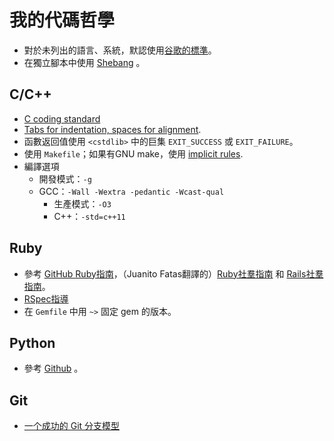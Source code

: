 # 我的代碼哲學

- 對於未列出的語言、系統，默認使用[谷歌的標準](https://github.com/google/styleguide)。
- 在獨立腳本中使用 [Shebang](http://zh.wikipedia.org/wiki/Shebang_(Unix)) 。

## C/C++

- [C coding standard](https://users.ece.cmu.edu/~eno/coding/CCodingStandard.html)
- [Tabs for indentation, spaces for alignment](http://stackoverflow.com/a/8769873).
- 函數返回值使用 `<cstdlib>` 中的巨集 `EXIT_SUCCESS` 或 `EXIT_FAILURE`。
- 使用 `Makefile`；如果有GNU make，使用
  [implicit rules](https://www.gnu.org/software/make/manual/html_node/Implicit-Rules.html).
- 編譯選項
    - 開發模式：`-g`
    - GCC：`-Wall -Wextra -pedantic -Wcast-qual`
        - 生產模式：`-O3`
        - C++：`-std=c++11`

## Ruby

- 參考 [GitHub Ruby指南](https://github.com/styleguide/ruby)，（Juanito Fatas翻譯的）[Ruby社羣指南](https://github.com/JuanitoFatas/ruby-style-guide/blob/master/README-zhTW.md) 和 [Rails社羣指南](https://github.com/JuanitoFatas/rails-style-guide/blob/master/README-zhTW.md)。
- [RSpec指導](http://betterspecs.org/zh_tw/)
- 在 `Gemfile` 中用 `~>` 固定 gem 的版本。

## Python

- 參考 [Github](https://www.python.org/dev/peps/pep-0008/) 。

## Git

- [一个成功的 Git 分支模型](http://www.oschina.net/translate/a-successful-git-branching-model)
